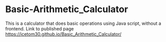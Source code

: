 # Basic-Arithmetic_Calculator


This is a calculator that does basic operations using Java script, without a frontend. Link to published page https://icetom30.github.io/Basic_Arithmetic_Calculator/
